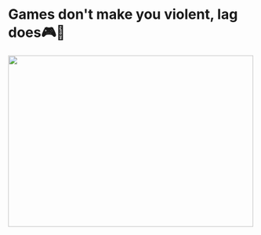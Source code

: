 # Games don't make you violent, lag does🎮🔫

<img src = "https://media.giphy.com/media/94DBMnpVEbJLy/giphy.gif" width = "500" height = "350"/>